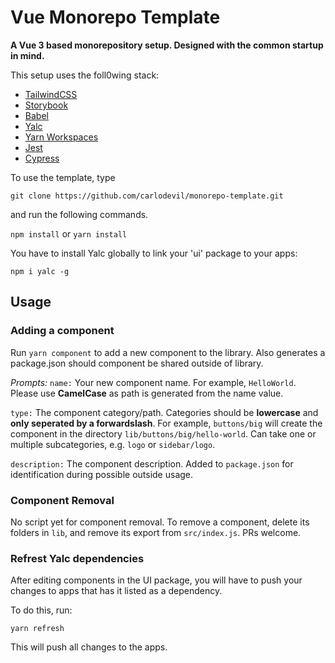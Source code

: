 # Vue Monorepo Template

**A Vue 3 based monorepository setup. Designed with the common startup in mind.**

This setup uses the foll0wing stack:

 - [TailwindCSS](https://tailwindcss.com/)
 - [Storybook](https://storybook.js.org/)
 - [Babel](https://babeljs.io/)
 - [Yalc](https://github.com/wclr/yalc)
 - [Yarn Workspaces](https://classic.yarnpkg.com/en/docs/workspaces/)
 - [Jest](https://jestjs.io/)
 - [Cypress](https://www.cypress.io/)

To use the template, type 

    git clone https://github.com/carlodevil/monorepo-template.git

and run the following commands.

`npm install` 
or
`yarn install`

You have to install Yalc globally to link your 'ui' package to your apps:

    npm i yalc -g
## Usage

### Adding a component

Run `yarn component` to add a new component to the library. Also generates a package.json should component be shared outside of library.

*Prompts:*
`name:` 
Your new component name. For example, `HelloWorld`. Please use **CamelCase** as path is generated from the name value.

`type:` 
The component category/path. Categories should be **lowercase** and **only seperated by a forwardslash**. For example, `buttons/big` will create the component in the directory `lib/buttons/big/hello-world`. Can take one or multiple subcategories, e.g. `logo` or `sidebar/logo`.

`description:` 
The component description. Added to `package.json` for identification during possible outside usage.

### Component Removal

No script yet for component removal. To remove a component, delete its folders in `lib`, and remove its export from `src/index.js`. PRs welcome.

### Refrest Yalc dependencies

After editing components in the UI package, you will have to push your changes to apps that has it listed as a dependency. 

To do this, run:

    yarn refresh
This will push all changes to the apps.
